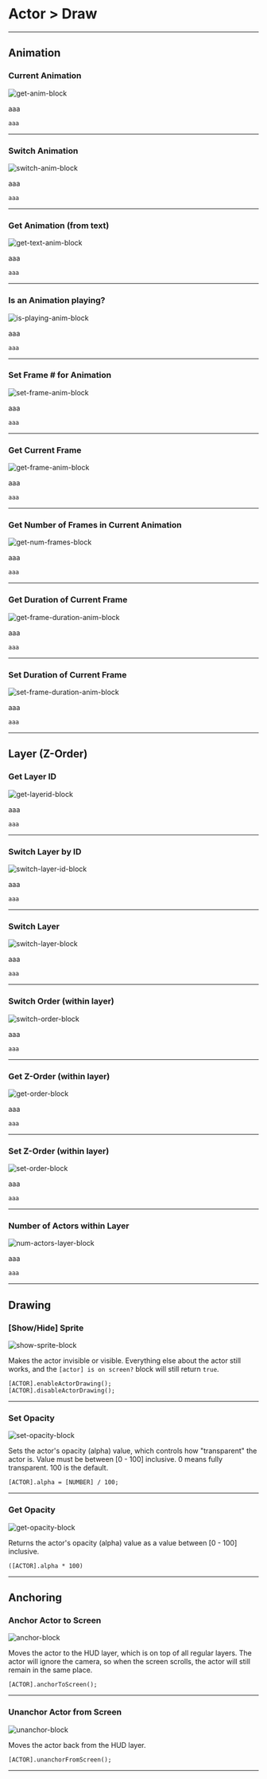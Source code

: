 # Actor > Draw

***

## Animation

### Current Animation

![get-anim-block](http://static.stencyl.com/pedia2/block-images/0%20-%20Actor/3%20-%20Draw/getanim.png)

aaa

```
aaa
```

***

### Switch Animation

![switch-anim-block](http://static.stencyl.com/pedia2/block-images/0%20-%20Actor/3%20-%20Draw/setanim.png)

aaa

```
aaa
```

***

### Get Animation (from text)

![get-text-anim-block](http://static.stencyl.com/pedia2/block-images/0%20-%20Actor/3%20-%20Draw/string-to-anim.png)

aaa

```
aaa
```

***

### Is an Animation playing?

![is-playing-anim-block](http://static.stencyl.com/pedia2/block-images/0%20-%20Actor/3%20-%20Draw/is-anim.png)

aaa

```
aaa
```

***

### Set Frame # for Animation

![set-frame-anim-block](http://static.stencyl.com/pedia2/block-images/0%20-%20Actor/3%20-%20Draw/set-frame.png)

aaa

```
aaa
```

***

### Get Current Frame #

![get-frame-anim-block](http://static.stencyl.com/pedia2/block-images/0%20-%20Actor/3%20-%20Draw/get-frame.png)

aaa

```
aaa
```

***

### Get Number of Frames in Current Animation

![get-num-frames-block](http://static.stencyl.com/pedia2/block-images/0%20-%20Actor/3%20-%20Draw/get-num-frames.png)

aaa

```
aaa
```

***

### Get Duration of Current Frame

![get-frame-duration-anim-block](http://static.stencyl.com/pedia2/block-images/0%20-%20Actor/3%20-%20Draw/get-frame-duration.png)

aaa

```
aaa
```

***

### Set Duration of Current Frame

![set-frame-duration-anim-block](http://static.stencyl.com/pedia2/block-images/0%20-%20Actor/3%20-%20Draw/set-frame-duration.png)

aaa

```
aaa
```

***

## Layer (Z-Order)

### Get Layer ID

![get-layerid-block](http://static.stencyl.com/pedia2/block-images/0%20-%20Actor/3%20-%20Draw/getlayer.png)

aaa

```
aaa
```

***

### Switch Layer by ID

![switch-layer-id-block](http://static.stencyl.com/pedia2/block-images/0%20-%20Actor/3%20-%20Draw/setlayer2.png)

aaa

```
aaa
```

***

### Switch Layer

![switch-layer-block](http://static.stencyl.com/pedia2/block-images/0%20-%20Actor/3%20-%20Draw/backforward.png)

aaa

```
aaa
```

***

### Switch Order (within layer)

![switch-order-block](http://static.stencyl.com/pedia2/block-images/0%20-%20Actor/3%20-%20Draw/movewithinlayer.png)

aaa

```
aaa
```

***

### Get Z-Order (within layer)

![get-order-block](http://static.stencyl.com/pedia2/block-images/0%20-%20Actor/3%20-%20Draw/zindex.png)

aaa

```
aaa
```

***

### Set Z-Order (within layer)

![set-order-block](http://static.stencyl.com/pedia2/block-images/0%20-%20Actor/3%20-%20Draw/setzindex.png)

aaa

```
aaa
```

***

### Number of Actors within Layer

![num-actors-layer-block](http://static.stencyl.com/pedia2/block-images/0%20-%20Actor/3%20-%20Draw/actorswithinlayer2.png)

aaa

```
aaa
```

***

## Drawing

### [Show/Hide] Sprite

![show-sprite-block](http://static.stencyl.com/pedia2/block-images/0%20-%20Actor/3%20-%20Draw/toggle-image.png)

Makes the actor invisible or visible. Everything else about the actor still works, and the `[actor] is on screen?` block will still return `true`.

```
[ACTOR].enableActorDrawing();
[ACTOR].disableActorDrawing();
```

***

### Set Opacity

![set-opacity-block](http://static.stencyl.com/pedia2/block-images/0%20-%20Actor/3%20-%20Draw/set-opacity.png)

Sets the actor's opacity (alpha) value, which controls how "transparent" the actor is. Value must be between [0 - 100] inclusive. 0 means fully transparent. 100 is the default.

```
[ACTOR].alpha = [NUMBER] / 100;
```

***

### Get Opacity

![get-opacity-block](http://static.stencyl.com/pedia2/block-images/0%20-%20Actor/3%20-%20Draw/get-opacity.png)

Returns the actor's opacity (alpha) value as a value between [0 - 100] inclusive.

```
([ACTOR].alpha * 100)
```

***

## Anchoring

### Anchor Actor to Screen

![anchor-block](http://static.stencyl.com/pedia2/block-images/0%20-%20Actor/3%20-%20Draw/anchor-screen.png)

Moves the actor to the HUD layer, which is on top of all regular layers. The actor will ignore the camera, so when the screen scrolls, the actor will still remain in the same place.

```
[ACTOR].anchorToScreen();
```

***

### Unanchor Actor from Screen

![unanchor-block](http://static.stencyl.com/pedia2/block-images/0%20-%20Actor/3%20-%20Draw/unanchor-screen.png)

Moves the actor back from the HUD layer.

```
[ACTOR].unanchorFromScreen();
```

***
